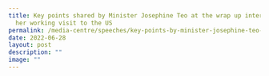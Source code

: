 ```yaml
---
title: Key points shared by Minister Josephine Teo at the wrap up interview on
  her working visit to the US
permalink: /media-centre/speeches/key-points-by-minister-josephine-teo-at-us-working-visit/
date: 2022-06-28
layout: post
description: ""
image: ""
---
```

